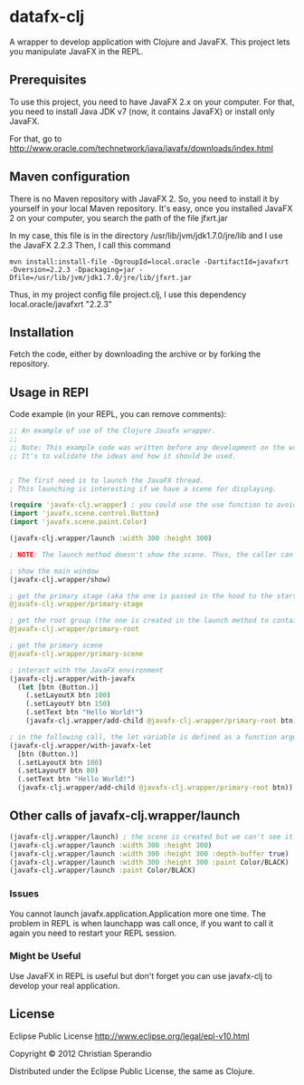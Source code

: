# datafx-clj

A wrapper to develop application with Clojure and JavaFX. This project lets you manipulate JavaFX in the REPL.

## Prerequisites

To use this project, you need to have JavaFX 2.x on your computer. For that, you need to install Java JDK v7 (now, it contains JavaFX) or install only JavaFX.

For that, go to http://www.oracle.com/technetwork/java/javafx/downloads/index.html

## Maven configuration

There is no Maven repository with JavaFX 2. So, you need to install it by yourself in your local Maven repository. It's easy, once you installed JavaFX 2 on your computer, you search the path of the file jfxrt.jar

In my case, this file is in the directory /usr/lib/jvm/jdk1.7.0/jre/lib and I use the JavaFX 2.2.3
Then, I call this command 
```
mvn install:install-file -DgroupId=local.oracle -DartifactId=javafxrt -Dversion=2.2.3 -Dpackaging=jar -Dfile=/usr/lib/jvm/jdk1.7.0/jre/lib/jfxrt.jar
```

Thus, in my project config file project.clj, I use this dependency local.oracle/javafxrt "2.2.3"

## Installation

Fetch the code, either by downloading the archive or by forking the repository.

## Usage in REPl

Code example (in your REPL, you can remove comments):

```clojure
;; An example of use of the Clojure Javafx wrapper.
;;
;; Note: This example code was written before any development on the wrapper.
;; It's to validate the ideas and how it should be used.


; The first need is to launch the JavaFX thread.
; This launching is interesting if we have a scene for displaying.

(require 'javafx-clj.wrapper) ; you could use the use function to avoid repeat the namespace for each call
(import 'javafx.scene.control.Button)
(import 'javafx.scene.paint.Color)

(javafx-clj.wrapper/launch :width 300 :height 300)

; NOTE: The launch method doesn't show the scene. Thus, the caller can make all the changes he wants before displaying.

; show the main window
(javafx-clj.wrapper/show)

; get the primary stage (aka the one is passed in the hood to the start function of the extended Application class
@javafx-clj.wrapper/primary-stage

; get the root group (the one is created in the launch method to contain the scene
@javafx-clj.wrapper/primary-root

; get the primary scene
@javafx-clj.wrapper/primary-scene

; interact with the JavaFX environment
(javafx-clj.wrapper/with-javafx
  (let [btn (Button.)]
    (.setLayoutX btn 100)
    (.setLayoutY btn 150)
    (.setText btn "Hello World!")
    (javafx-clj.wrapper/add-child @javafx-clj.wrapper/primary-root btn)))

; in the following call, the let variable is defined as a function argument
(javafx-clj.wrapper/with-javafx-let
  [btn (Button.)]
  (.setLayoutX btn 100)
  (.setLayoutY btn 80)
  (.setText btn "Hello World!")
  (javafx-clj.wrapper/add-child @javafx-clj.wrapper/primary-root btn))

```

## Other calls of javafx-clj.wrapper/launch

```clojure
(javafx-clj.wrapper/launch) ; the scene is created but we can't see it because its size is set to 0
(javafx-clj.wrapper/launch :width 300 :height 300)
(javafx-clj.wrapper/launch :width 300 :height 300 :depth-buffer true)
(javafx-clj.wrapper/launch :width 300 :height 300 :paint Color/BLACK)
(javafx-clj.wrapper/launch :paint Color/BLACK)
```


### Issues

You cannot launch javafx.application.Application more one time. The problem in REPL is when launchapp was call once, if you want to call it again you need to restart your REPL session.

### Might be Useful

Use JavaFX in REPL is useful but don't forget you can use javafx-clj to develop your real application. 

## License

Eclipse Public License
http://www.eclipse.org/legal/epl-v10.html

Copyright © 2012 Christian Sperandio

Distributed under the Eclipse Public License, the same as Clojure.
